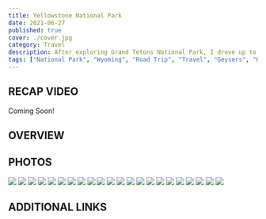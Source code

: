 ```yaml
---
title: Yellowstone National Park
date: 2021-06-27
published: true
cover: ./cover.jpg
category: Travel
description: After exploring Grand Tetons National Park, I drove up to Yellowstone to marvel at all of the geysers, hot springs, and wildlife.
tags: ["National Park", "Wyoming", "Road Trip", "Travel", "Geysers", "Hot Springs"]
---
```


## RECAP VIDEO
Coming Soon!


## OVERVIEW



## PHOTOS
![](./imgs/1_hex_mtn.jpg "")
![](./imgs/2_hex_mtn.jpg "")
![](./imgs/3_hex_mtn.jpg "")
![](./imgs/4_hex_mtn.jpg "")
![](./imgs/5_hex_mtn.jpg "")
![](./imgs/6_hex_mtn.jpg "")
![](./imgs/7_hex_mtn.jpg "")
![](./imgs/8_hex_mtn.jpg "")
![](./imgs/9_hex_mtn.jpg "")
![](./imgs/10_hex_mtn.jpg "")
![](./imgs/12_hex_mtn.jpg "")
![](./imgs/13_hex_mtn.jpg "")
![](./imgs/14_hex_mtn.jpg "")
![](./imgs/15_hex_mtn.jpg "")
![](./imgs/16_hex_mtn.jpg "")
![](./imgs/17_hex_mtn.jpg "")
![](./imgs/18_hex_mtn.jpg "")
![](./imgs/19_hex_mtn.jpg "")
![](./imgs/21_hex_mtn.jpg "")
![](./imgs/22_hex_mtn.jpg "")
![](./imgs/23_hex_mtn.jpg "")
![](./imgs/24_hex_mtn.jpg "")




## ADDITIONAL LINKS
